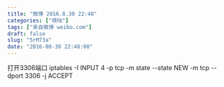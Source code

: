 ```yaml
---
title: "微博 2016.8.30 22:48"
categories: ["嘀咕"]
tags: ["来自微博 weibo.com"]
draft: false
slug: "5rM73a"
date: "2016-08-30 22:48:00"
---
```


<p>打开3306端口 iptables -I INPUT 4 -p tcp -m state --state NEW -m tcp --dport 3306 -j ACCEPT ​​​​</p>
